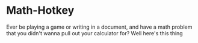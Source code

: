 # Math-Hotkey
Ever be playing a game or writing in a document, and have a math problem that you didn't wanna pull out your calculator for? Well here's this thing
